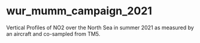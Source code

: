 # wur_mumm_campaign_2021
Vertical Profiles of NO2 over the North Sea in summer 2021 as measured by an aircraft and co-sampled from TM5.  
